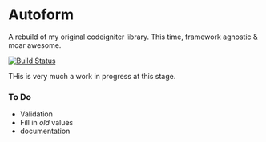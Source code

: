 # Autoform

A rebuild of my original codeigniter library. This time, framework agnostic & moar awesome.

[![Build Status](https://travis-ci.org/tobz-nz/autoform.svg?branch=develop)](https://travis-ci.org/tobz-nz/autoform)

THis is very much a work in progress at this stage.

### To Do

* Validation
* Fill in *old* values
* documentation
